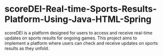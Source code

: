# scoreDEI-Real-time-Sports-Results-Platform-Using-Java-HTML-Spring
scoreDEI is a platform designed for users to access and receive real-time updates on sports results for ongoing games. This project aims to implement a platform where users can check and receive updates on sports results as they unfold.
